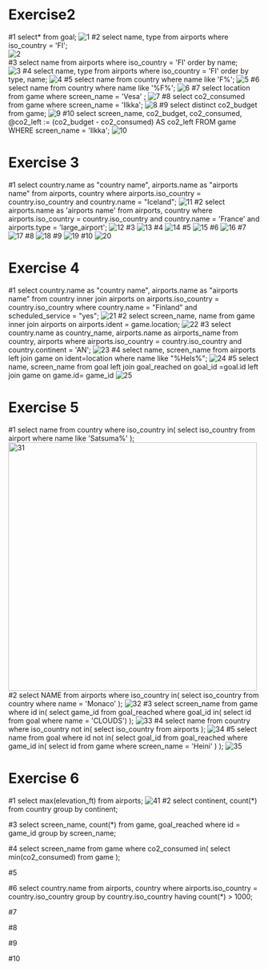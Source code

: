 # Exercise2
#1 select* from goal;
![1](https://github.com/user-attachments/assets/846fb207-7c41-45e6-853d-8ea00148cea0)
#2 select name, type from airports where iso_country = 'FI';    
![2](https://github.com/user-attachments/assets/7a0e79ca-3fac-4888-b506-4b48ea3535f9)  
#3 select name from airports where iso_country = 'FI' order by name;    
![3](https://github.com/user-attachments/assets/98e02b8e-1735-4d82-83f2-e0ba8dfa9a66)
#4 select name, type from airports where iso_country = 'FI' order by type, name; 
![4](https://github.com/user-attachments/assets/b8bf9f05-9237-472e-a237-229709346f73)
#5 select name from country where name like 'F%';
![5](https://github.com/user-attachments/assets/1d447ec7-fae5-4eeb-89b6-b22e729fe3bc)
#6 select name from country where name like '%F%';
![6](https://github.com/user-attachments/assets/4f4a4887-6346-4ab0-a2e5-4d93ab4b5244)
#7 select location from game where screen_name = 'Vesa' ; 
![7](https://github.com/user-attachments/assets/40941112-c2f3-40f2-ba4e-00b8bc8d35b5)
#8 select co2_consumed from game where screen_name = 'Ilkka'; 
![8](https://github.com/user-attachments/assets/52dc75a1-8a2e-4c63-b804-9c04953f4647)
#9 select distinct co2_budget from game;
![9](https://github.com/user-attachments/assets/9f219dcc-6573-470a-a882-a74ed9ca868d)
#10 select screen_name, co2_budget, co2_consumed, @co2_left := (co2_budget - co2_consumed) AS co2_left FROM game WHERE screen_name = 'Ilkka';
![10](https://github.com/user-attachments/assets/21fe3d9d-4802-4374-a50e-869b95169cc4)
#  Exercise 3  
#1 select country.name as "country name", airports.name as "airports name" from airports, country where airports.iso_country = country.iso_country and country.name = "Iceland";
![11](https://github.com/user-attachments/assets/69954301-a635-4f77-8122-274b4511db7b)
#2 select airports.name as 'airports name' from airports, country where airports.iso_country = country.iso_country and country.name = 'France' and airports.type = 'large_airport';
![12](https://github.com/user-attachments/assets/6354eb3f-fdbe-476e-8a8d-89686f47c6aa)
#3
![13](https://github.com/user-attachments/assets/65ebc630-2aac-443d-b7c5-c925f74d1b0c)
#4
![14](https://github.com/user-attachments/assets/720efe0c-71fc-4883-b6b5-e05c47d49e67)
#5
![15](https://github.com/user-attachments/assets/739441ed-863a-4db0-824b-c2efd5b0c9d3)
#6
![16](https://github.com/user-attachments/assets/74eb42f6-a963-423a-bc05-4a91d1ad8b6d)
#7
![17](https://github.com/user-attachments/assets/9b1c59a7-224a-4f6f-bf68-78debbe01db7)
#8
![18](https://github.com/user-attachments/assets/d5bdfad3-fdbf-45ab-ad8b-0b79ee740d95)
#9
![19](https://github.com/user-attachments/assets/d63985c0-1827-4408-bc2e-e7e26e7b2f52)
#10
![20](https://github.com/user-attachments/assets/3a36de3d-4ebe-456b-90e0-f941fcdb7082)
# Exercise 4 
#1 select country.name as "country name", airports.name as "airports name" 
from country inner join airports on airports.iso_country = country.iso_country 
where country.name = "Finland" and scheduled_service = "yes";
![21](https://github.com/user-attachments/assets/cd4109c3-2f1e-4c9d-96a5-428e8c652ad9)
#2 select screen_name, name from game inner join airports on airports.ident = game.location;
![22](https://github.com/user-attachments/assets/6681be04-e24c-4287-989e-5d02140fb15b)
#3 select country.name as country_name, airports.name as airports_name 
from country, airports
where airports.iso_country = country.iso_country and country.continent = 'AN';
![23](https://github.com/user-attachments/assets/e93f90a8-793b-4bb0-a08d-679dec3aafed)
#4 select name, screen_name from airports left join game on ident=location where name like "%Hels%";
![24](https://github.com/user-attachments/assets/85925371-2681-4a76-8290-09180adfa9e1)
#5 select name, screen_name from goal left join goal_reached on goal_id =goal.id left join game on game.id= game_id
![25](https://github.com/user-attachments/assets/47c54a65-3982-4252-a800-0c54a09e1c76)
# Exercise 5
#1 select name from country where iso_country in( select iso_country from airport where name like 'Satsuma%' ); 
<img width="497" alt="31" src="https://github.com/user-attachments/assets/0ed607bb-6192-424e-aa94-ebf163d8c5c0">
#2 select NAME 
from airports 
where iso_country in( select iso_country from country where name = 'Monaco' );
![32](https://github.com/user-attachments/assets/71172f12-ef8e-4453-bed1-6e0eeb0772e7)
#3 select screen_name from game where id in( select game_id from goal_reached where goal_id in( select id from goal where name = 'CLOUDS') );
![33](https://github.com/user-attachments/assets/66a88017-87be-4e19-8117-50e0b58f8db3)
#4 select name from country where iso_country not in( select iso_country from airports );
![34](https://github.com/user-attachments/assets/509d09d2-29fa-4951-af3b-526182e4c713)
#5 select name from goal where id not in( select goal_id from goal_reached where game_id in( select id from game where screen_name = 'Heini' ) );
![35](https://github.com/user-attachments/assets/ba8e47b3-34f4-40e9-a0e9-17d3ac4bb954)
# Exercise 6
#1 select max(elevation_ft) from airports;
![41](https://github.com/user-attachments/assets/9f006f8e-2f1d-4790-8896-07d080e8234f)
#2 select continent, count(*) from country group by continent;

#3 select screen_name, count(*) from game, goal_reached where id = game_id group by screen_name;

#4 select screen_name from game where co2_consumed in( select min(co2_consumed) from game );

#5

#6 select country.name 
from airports, country 
where airports.iso_country = country.iso_country group by country.iso_country having count(*) > 1000;

#7

#8

#9

#10
